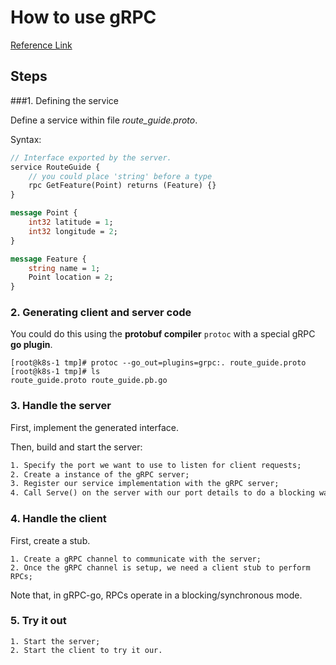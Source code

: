 # How to use gRPC

[Reference Link](https://github.com/grpc/grpc-go/blob/master/examples/gotutorial.md)

## Steps

###1. Defining the service

Define a service within file *route_guide.proto*.

Syntax:

```protobuf
// Interface exported by the server.
service RouteGuide {
	// you could place 'string' before a type
    rpc GetFeature(Point) returns (Feature) {}
}

message Point {
    int32 latitude = 1;
    int32 longitude = 2;
}

message Feature {
    string name = 1;
    Point location = 2;
}
```

### 2. Generating client and server code

You could do this using the **protobuf compiler** `protoc` with a special gRPC **go plugin**.

```shell
[root@k8s-1 tmp]# protoc --go_out=plugins=grpc:. route_guide.proto
[root@k8s-1 tmp]# ls
route_guide.proto route_guide.pb.go
```

### 3. Handle the server

First, implement the generated interface.

Then, build and start the server:

```reStructuredText
1. Specify the port we want to use to listen for client requests;
2. Create a instance of the gRPC server;
3. Register our service implementation with the gRPC server;
4. Call Serve() on the server with our port details to do a blocking wait until the process is killed or Stop() is called.
```

### 4. Handle the client

First, create a stub.

```text
1. Create a gRPC channel to communicate with the server;
2. Once the gRPC channel is setup, we need a client stub to perform RPCs;
```

Note that, in gRPC-go, RPCs operate in a blocking/synchronous mode.

### 5. Try it out

```text
1. Start the server;
2. Start the client to try it our.
```





